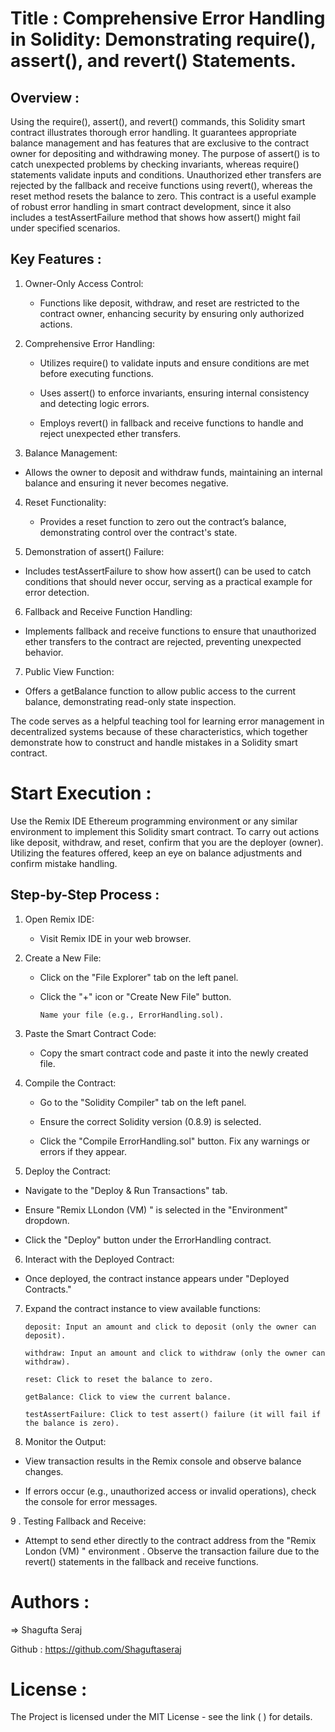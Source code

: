 # Title : Comprehensive Error Handling in Solidity: Demonstrating require(), assert(), and revert() Statements.

## Overview :
Using the require(), assert(), and revert() commands, this Solidity smart contract illustrates thorough error handling. It guarantees appropriate balance management and has features that are exclusive to the contract owner for depositing and withdrawing money. The purpose of assert() is to catch unexpected problems by checking invariants, whereas require() statements validate inputs and conditions. Unauthorized ether transfers are rejected by the fallback and receive functions using revert(), whereas the reset method resets the balance to zero. This contract is a useful example of robust error handling in smart contract development, since it also includes a testAssertFailure method that shows how assert() might fail under specified scenarios.

## Key Features :

1. Owner-Only Access Control:

    * Functions like deposit, withdraw, and reset are restricted to the contract owner, enhancing security by ensuring only authorized actions.

2. Comprehensive Error Handling:

   * Utilizes require() to validate inputs and ensure conditions are met before executing functions.
   
   * Uses assert() to enforce invariants, ensuring internal consistency and detecting logic errors.
   
   * Employs revert() in fallback and receive functions to handle and reject unexpected ether transfers.

3. Balance Management:

  * Allows the owner to deposit and withdraw funds, maintaining an internal balance and ensuring it never becomes negative.
    
4. Reset Functionality:

    * Provides a reset function to zero out the contract’s balance, demonstrating control over the contract's state.
      
5. Demonstration of assert() Failure:

 * Includes testAssertFailure to show how assert() can be used to catch conditions that should never occur, serving as a practical example for error detection.
   
6. Fallback and Receive Function Handling:

* Implements fallback and receive functions to ensure that unauthorized ether transfers to the contract are rejected, preventing unexpected behavior.
  
7. Public View Function:

* Offers a getBalance function to allow public access to the current balance, demonstrating read-only state inspection.

The code serves as a helpful teaching tool for learning error management in decentralized systems because of these characteristics, which together demonstrate how to construct and handle mistakes
in a Solidity smart contract.

# Start Execution :

Use the Remix IDE Ethereum programming environment or any similar environment to implement this Solidity smart contract. To carry out actions like deposit, withdraw, and reset, confirm that you are the deployer (owner). Utilizing the features offered, keep an eye on balance adjustments and confirm mistake handling.

## Step-by-Step Process : 

1. Open Remix IDE:
   
    * Visit Remix IDE in your web browser.
      
2. Create a New File:
   
   * Click on the "File Explorer" tab on the left panel.
     
   * Click the "+" icon or "Create New File" button.
     
         Name your file (e.g., ErrorHandling.sol).
     
3. Paste the Smart Contract Code:
   
   * Copy the smart contract code and paste it into the newly created file.

4. Compile the Contract:
   
   *  Go to the "Solidity Compiler" tab on the left panel.
     
   * Ensure the correct Solidity version (0.8.9) is selected.
     
   * Click the "Compile ErrorHandling.sol" button. Fix any warnings or errors if they appear.
     
5. Deploy the Contract:
   
  * Navigate to the "Deploy & Run Transactions" tab.
    
  * Ensure "Remix LLondon (VM) " is selected in the "Environment" dropdown.
    
  * Click the "Deploy" button under the ErrorHandling contract.
    
6. Interact with the Deployed Contract:
   
  * Once deployed, the contract instance appears under "Deployed Contracts."
    
7. Expand the contract instance to view available functions:
   
       deposit: Input an amount and click to deposit (only the owner can deposit).
   
       withdraw: Input an amount and click to withdraw (only the owner can withdraw).
   
       reset: Click to reset the balance to zero.
   
       getBalance: Click to view the current balance.
   
       testAssertFailure: Click to test assert() failure (it will fail if the balance is zero).
   
8. Monitor the Output:
    
  * View transaction results in the Remix console and observe balance changes.
    
  * If errors occur (e.g., unauthorized access or invalid operations), check the console for error messages.
    
9 . Testing Fallback and Receive:

  * Attempt to send ether directly to the contract address from the "Remix London (VM) " environment . Observe the transaction failure due to the revert() statements in the fallback and receive functions.

# Authors :

=> Shagufta Seraj

Github : https://github.com/Shaguftaseraj


# License : 

The Project is licensed under the MIT License - see the link ( ) for details.






